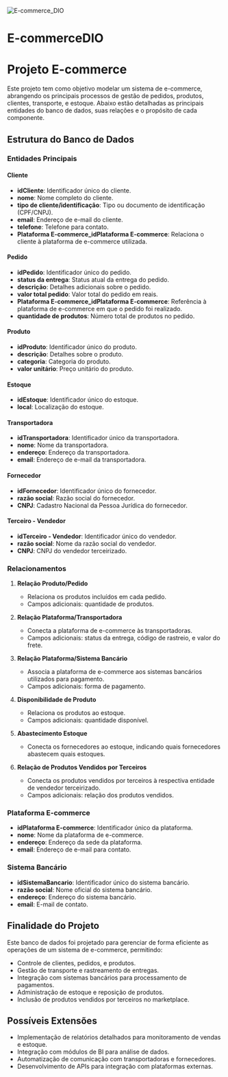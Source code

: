 ![E-commerce_DIO](https://github.com/user-attachments/assets/4310b2df-fd73-46a3-a218-491fa33a8b26)
# E-commerceDIO
# Projeto E-commerce

Este projeto tem como objetivo modelar um sistema de e-commerce, abrangendo os principais processos de gestão de pedidos, produtos, clientes, transporte, e estoque. Abaixo estão detalhadas as principais entidades do banco de dados, suas relações e o propósito de cada componente.

## Estrutura do Banco de Dados

### Entidades Principais

#### Cliente
- **idCliente**: Identificador único do cliente.
- **nome**: Nome completo do cliente.
- **tipo de cliente/identificação**: Tipo ou documento de identificação (CPF/CNPJ).
- **email**: Endereço de e-mail do cliente.
- **telefone**: Telefone para contato.
- **Plataforma E-commerce_idPlataforma E-commerce**: Relaciona o cliente à plataforma de e-commerce utilizada.

#### Pedido
- **idPedido**: Identificador único do pedido.
- **status da entrega**: Status atual da entrega do pedido.
- **descrição**: Detalhes adicionais sobre o pedido.
- **valor total pedido**: Valor total do pedido em reais.
- **Plataforma E-commerce_idPlataforma E-commerce**: Referência à plataforma de e-commerce em que o pedido foi realizado.
- **quantidade de produtos**: Número total de produtos no pedido.

#### Produto
- **idProduto**: Identificador único do produto.
- **descrição**: Detalhes sobre o produto.
- **categoria**: Categoria do produto.
- **valor unitário**: Preço unitário do produto.

#### Estoque
- **idEstoque**: Identificador único do estoque.
- **local**: Localização do estoque.

#### Transportadora
- **idTransportadora**: Identificador único da transportadora.
- **nome**: Nome da transportadora.
- **endereço**: Endereço da transportadora.
- **email**: Endereço de e-mail da transportadora.

#### Fornecedor
- **idFornecedor**: Identificador único do fornecedor.
- **razão social**: Razão social do fornecedor.
- **CNPJ**: Cadastro Nacional da Pessoa Jurídica do fornecedor.

#### Terceiro - Vendedor
- **idTerceiro - Vendedor**: Identificador único do vendedor.
- **razão social**: Nome da razão social do vendedor.
- **CNPJ**: CNPJ do vendedor terceirizado.

### Relacionamentos

1. **Relação Produto/Pedido**
   - Relaciona os produtos incluídos em cada pedido.
   - Campos adicionais: quantidade de produtos.

2. **Relação Plataforma/Transportadora**
   - Conecta a plataforma de e-commerce às transportadoras.
   - Campos adicionais: status da entrega, código de rastreio, e valor do frete.

3. **Relação Plataforma/Sistema Bancário**
   - Associa a plataforma de e-commerce aos sistemas bancários utilizados para pagamento.
   - Campos adicionais: forma de pagamento.

4. **Disponibilidade de Produto**
   - Relaciona os produtos ao estoque.
   - Campos adicionais: quantidade disponível.

5. **Abastecimento Estoque**
   - Conecta os fornecedores ao estoque, indicando quais fornecedores abastecem quais estoques.

6. **Relação de Produtos Vendidos por Terceiros**
   - Conecta os produtos vendidos por terceiros à respectiva entidade de vendedor terceirizado.
   - Campos adicionais: relação dos produtos vendidos.

### Plataforma E-commerce
- **idPlataforma E-commerce**: Identificador único da plataforma.
- **nome**: Nome da plataforma de e-commerce.
- **endereço**: Endereço da sede da plataforma.
- **email**: Endereço de e-mail para contato.

### Sistema Bancário
- **idSistemaBancario**: Identificador único do sistema bancário.
- **razão social**: Nome oficial do sistema bancário.
- **endereço**: Endereço do sistema bancário.
- **email**: E-mail de contato.

## Finalidade do Projeto

Este banco de dados foi projetado para gerenciar de forma eficiente as operações de um sistema de e-commerce, permitindo:
- Controle de clientes, pedidos, e produtos.
- Gestão de transporte e rastreamento de entregas.
- Integração com sistemas bancários para processamento de pagamentos.
- Administração de estoque e reposição de produtos.
- Inclusão de produtos vendidos por terceiros no marketplace.

## Possíveis Extensões
- Implementação de relatórios detalhados para monitoramento de vendas e estoque.
- Integração com módulos de BI para análise de dados.
- Automatização de comunicação com transportadoras e fornecedores.
- Desenvolvimento de APIs para integração com plataformas externas.

